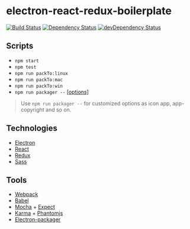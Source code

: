 # electron-react-redux-boilerplate

[![Build Status](https://travis-ci.org/Jberivera/electron-react-redux-boilerplate.svg?branch=master)](https://travis-ci.org/Jberivera/electron-react-redux-boilerplate)
[![Dependency Status](https://david-dm.org/jberivera/electron-react-redux-boilerplate.svg)](https://david-dm.org/jberivera/electron-react-redux-boilerplate)
[![devDependency Status](https://david-dm.org/jberivera/electron-react-redux-boilerplate/dev-status.svg)](https://david-dm.org/jberivera/electron-react-redux-boilerplate#info=devDependencies)

## Scripts

- `npm start`
- `npm test`
- `npm run packTo:linux`
- `npm run packTo:mac`
- `npm run packTo:win`
- `npm run packager --` [[options]](https://github.com/electron-userland/electron-packager/blob/master/usage.txt)

> Use `npm run packager --` for customized options as icon app, app-copyright and so on.

## Technologies

- [Electron](http://electron.atom.io/)
- [React](https://facebook.github.io/react/)
- [Redux](https://github.com/reactjs/redux)
- [Sass](http://sass-lang.com/)

## Tools

- [Webpack](https://webpack.github.io/)
- [Babel](https://babeljs.io/)
- [Mocha](https://mochajs.org/) + [Expect](https://github.com/mjackson/expect)
- [Karma](https://karma-runner.github.io/) + [Phantomjs](http://phantomjs.org/)
- [Electron-packager](https://www.npmjs.com/package/electron-packager)

